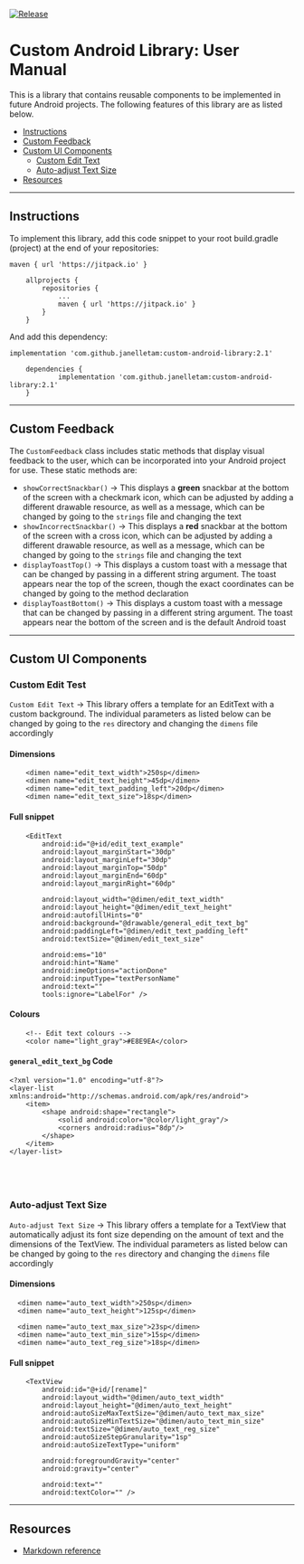 [![Release](https://jitpack.io/v/User/Repo.svg)](https://jitpack.io/#janelletam/custom-android-library)
# Custom Android Library: User Manual

This is a library that contains reusable components to be implemented in future Android projects. The following features of this library are as listed below.
- [Instructions](#instructions)
- [Custom Feedback](#custom_feedback)
- [Custom UI Components](#custom_ui_components)
  - [Custom Edit Text](#custom_edit_text)
  - [Auto-adjust Text Size](#auto_adjust_text_size)
- [Resources](#resources)

---
## <a name="instructions"></a> Instructions
To implement this library, add this code snippet to your root build.gradle (project) at the end of your repositories:
```
maven { url 'https://jitpack.io' }
```
```
	allprojects {
		repositories {
			...
			maven { url 'https://jitpack.io' }
		}
	}
```
And add this dependency:
```
implementation 'com.github.janelletam:custom-android-library:2.1'
```
```
	dependencies {
	        implementation 'com.github.janelletam:custom-android-library:2.1'
	}
```

---
## <a name="custom_feedback"></a> Custom Feedback
The `CustomFeedback` class includes static methods that display visual feedback to the user, which can be incorporated into your Android project for use. These static methods are:
  * `showCorrectSnackbar()` → This displays a **green** snackbar at the bottom of the screen with a checkmark icon, which can be adjusted by adding a different drawable resource, as well as a message, which can be changed by going to the `strings` file and changing the text
  * `showIncorrectSnackbar()` → This displays a **red** snackbar at the bottom of the screen with a cross icon, which can be adjusted by adding a different drawable resource, as well as a message, which can be changed by going to the `strings` file and changing the text
  * `displayToastTop()` → This displays a custom toast with a message that can be changed by passing in a different string argument. The toast appears near the top of the screen, though the exact coordinates can be changed by going to the method declaration
  * `displayToastBottom()` → This displays a custom toast with a message that can be changed by passing in a different string argument. The toast appears near the bottom of the screen and is the default Android toast

---
## <a name="custom_ui_components"></a>  Custom UI Components

### <a name="custom_edit_text"></a> Custom Edit Test

`Custom Edit Text` → This library offers a template for an EditText with a custom background. The individual parameters as listed below can be changed by going to the `res` directory and changing the `dimens` file accordingly
  
#### Dimensions
```
    <dimen name="edit_text_width">250sp</dimen>
    <dimen name="edit_text_height">45dp</dimen>
    <dimen name="edit_text_padding_left">20dp</dimen>
    <dimen name="edit_text_size">18sp</dimen>
```
####  Full snippet
```
    <EditText
        android:id="@+id/edit_text_example"
        android:layout_marginStart="30dp"
        android:layout_marginLeft="30dp"
        android:layout_marginTop="50dp"
        android:layout_marginEnd="60dp"
        android:layout_marginRight="60dp"

        android:layout_width="@dimen/edit_text_width"
        android:layout_height="@dimen/edit_text_height"
        android:autofillHints="0"
        android:background="@drawable/general_edit_text_bg"
        android:paddingLeft="@dimen/edit_text_padding_left"
        android:textSize="@dimen/edit_text_size"

        android:ems="10"
        android:hint="Name"
        android:imeOptions="actionDone"
        android:inputType="textPersonName"
        android:text=""
        tools:ignore="LabelFor" />
```
#### Colours
```
    <!-- Edit text colours -->
    <color name="light_gray">#E8E9EA</color>
```
#### `general_edit_text_bg` Code
```
<?xml version="1.0" encoding="utf-8"?>
<layer-list xmlns:android="http://schemas.android.com/apk/res/android">
    <item>
        <shape android:shape="rectangle">
            <solid android:color="@color/light_gray"/>
            <corners android:radius="8dp"/>
        </shape>
    </item>
</layer-list>
```

&nbsp;
---
### <a name="auto_adjust_text_size"></a> Auto-adjust Text Size
`Auto-adjust Text Size` → This library offers a template for a TextView that automatically adjust its font size depending on the amount of text and the dimensions of the TextView. The individual parameters as listed below can be changed by going to the `res` directory and changing the `dimens` file accordingly
 
#### Dimensions
  ```
    <dimen name="auto_text_width">250sp</dimen>
    <dimen name="auto_text_height">125sp</dimen>

    <dimen name="auto_text_max_size">23sp</dimen>
    <dimen name="auto_text_min_size">15sp</dimen>
    <dimen name="auto_text_reg_size">18sp</dimen>
```
####  Full snippet
```
    <TextView
        android:id="@+id/[rename]"
        android:layout_width="@dimen/auto_text_width"
        android:layout_height="@dimen/auto_text_height"
        android:autoSizeMaxTextSize="@dimen/auto_text_max_size"
        android:autoSizeMinTextSize="@dimen/auto_text_min_size"
        android:textSize="@dimen/auto_text_reg_size"
        android:autoSizeStepGranularity="1sp"
        android:autoSizeTextType="uniform"

        android:foregroundGravity="center"
        android:gravity="center"

        android:text=""
        android:textColor="" />
```

---
## <a name="resources"></a> Resources
  * [Markdown reference](https://www.markdownguide.org/cheat-sheet/)
